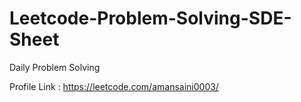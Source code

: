 # Leetcode-Problem-Solving-SDE-Sheet
Daily Problem Solving

Profile Link : https://leetcode.com/amansaini0003/
